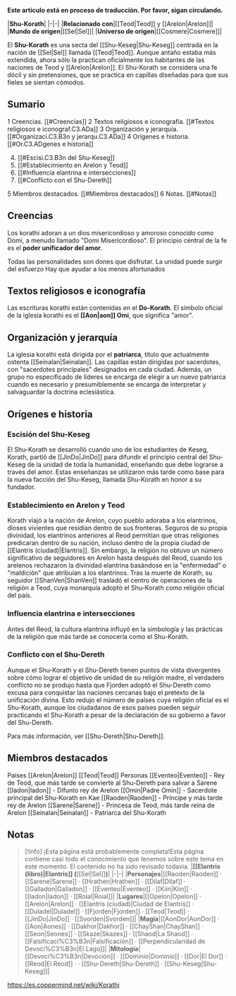 **Este artículo está en proceso de traducción. Por favor, sigan circulando.**


|**Shu-Korath**|
|-|-|
|**Relacionado con**|[[Teod\|Teod]] y [[Arelon\|Arelon]]|
|**Mundo de origen**|[[Sel\|Sel]]|
|**Universo de origen**|[[Cosmere\|Cosmere]]|

El **Shu-Korath** es una secta del [[Shu-Keseg\|Shu-Keseg]] centrada en la nación de [[Sel\|Sel]] llamada [[Teod\|Teod]]. Aunque antaño estaba más extendida, ahora sólo la practican oficialmente los habitantes de las naciones de Teod y [[Arelon\|Arelon]]. El Shu-Korath se considera una fe dócil y sin pretensiones, que se practica en capillas diseñadas para que sus fieles se sientan cómodos.

## Sumario

1 Creencias. [[#Creencias]] 
2 Textos religiosos e iconografía. [[#Textos religiosos e iconograf.C3.ADa]] 
3 Organización y jerarquía. [[#Organizaci.C3.B3n y jerarqu.C3.ADa]] 
4 Orígenes e historia. [[#Or.C3.ADgenes e historia]] 

4. [[#Escisi.C3.B3n del Shu-Keseg]] 
4. [[#Establecimiento en Arelon y Teod]] 
4. [[#Influencia elantrina e intersecciones]] 
4. [[#Conflicto con el Shu-Dereth]] 


5 Miembros destacados. [[#Miembros destacados]] 
6 Notas. [[#Notas]] 


## Creencias
Los korathi adoran a un dios misericordioso y amoroso conocido como Domi, a menudo llamado "Domi Misericordioso". El principio central de la fe es el **poder unificador del amor**.




Todas las personalidades son dones que disfrutar.
La unidad puede surgir del esfuerzo
Hay que ayudar a los menos afortunados
## Textos religiosos e iconografía
Las escrituras korathi están contenidas en el **Do-Korath**.
El símbolo oficial de la iglesia korathi es el **[[Aon\|aon]] Omi**, que significa "amor". 

## Organización y jerarquía
La iglesia korathi está dirigida por el **patriarca**, título que actualmente ostenta [[Seinalan\|Seinalan]]. Las capillas están dirigidas por sacerdotes, con "sacerdotes principales" designados en cada ciudad. Además, un grupo no especificado de líderes se encarga de elegir a un nuevo patriarca cuando es necesario y presumiblemente se encarga de interpretar y salvaguardar la doctrina eclesiástica.

## Orígenes e historia
### Escisión del Shu-Keseg
El Shu-Korath se desarrolló cuando uno de los estudiantes de Keseg, Korath, partió de [[JinDo\|JinDo]] para difundir el principio central del Shu-Keseg de la unidad de toda la humanidad, enseñando que debe lograrse a través del amor. Estas enseñanzas se utilizaron más tarde como base para la nueva facción del Shu-Keseg, llamada Shu-Korath en honor a su fundador.

### Establecimiento en Arelon y Teod
Korath viajó a la nación de Arelon, cuyo pueblo adoraba a los elantrinos, dioses vivientes que residían dentro de sus fronteras. Seguros de su propia divinidad, los elantrinos anteriores al Reod permitían que otras religiones predicaran dentro de su nación, incluso dentro de la propia ciudad de [[Elantris (ciudad)\|Elantris]]. Sin embargo, la religión no obtuvo un número significativo de seguidores en Arelon hasta después del Reod, cuando los arelenos rechazaron la divinidad elantrina basándose en la "enfermedad" o "maldición" que atribuían a los elantrinos.
Tras la muerte de Korath, su seguidor [[ShanVen\|ShanVen]] trasladó el centro de operaciones de la religión a Teod, cuya monarquía adoptó el Shu-Korath como religión oficial del país.

### Influencia elantrina e intersecciones
Antes del Reod, la cultura elantrina influyó en la simbología y las prácticas de la religión que más tarde se conocería como el Shu-Korath.







### Conflicto con el Shu-Dereth
Aunque el Shu-Korath y el Shu-Dereth tienen puntos de vista divergentes sobre cómo lograr el objetivo de unidad de su religión madre, el verdadero conflicto no se produjo hasta que Fjorden adoptó el Shu-Dereth como excusa para conquistar las naciones cercanas bajo el pretexto de la unificación divina. Esto redujo el número de países cuya religión oficial es el Shu-Korath, aunque los ciudadanos de esos países pueden seguir practicando el Shu-Korath a pesar de la declaración de su gobierno a favor del Shu-Dereth. 

Para más información, ver [[Shu-Dereth\|Shu-Dereth]].
## Miembros destacados
Países
[[Arelon\|Arelon]]
[[Teod\|Teod]]
Personas
[[Eventeo\|Eventeo]] - Rey de Teod, que más tarde se convierte al Shu-Dereth para salvar a Sarene
[[Iadon\|Iadon]] - Difunto rey de Arelon
[[Omin\|Padre Omin]] - Sacerdote principal del Shu-Korath en Kae
[[Raoden\|Raoden]] - Príncipe y más tarde rey de Arelon
[[Sarene\|Sarene]] - Princesa de Teod, más tarde reina de Arelon
[[Seinalan\|Seinalan]] - Patriarca del Shu-Korath


## Notas

> [!info] ¡Esta página está probablemente completa!Esta página contiene casi todo el conocimiento que tenemos sobre este tema en este momento.
El contenido no ha sido revisado todavía.
|**[[Elantris (libro)\|Elantris]] (**[[Sel\|Sel]]**)**|
|-|-|
|**Personajes**|[[Raoden\|Raoden]] · [[Sarene\|Sarene]] · [[Hrathen\|Hrathen]] · [[Dilaf\|Dilaf]] · [[Galladon\|Galladon]] · [[Eventeo\|Eventeo]] · [[Kiin\|Kiin]] · [[Iadon\|Iadon]] · [[Roial\|Roial]]|
|**Lugares**|[[Opelon\|Opelon]] · [[Arelon\|Arelon]] · [[Elantris (ciudad)\|Ciudad de Elantris]] · [[Duladel\|Duladel]] · [[Fjorden\|Fjorden]] · [[Teod\|Teod]] · [[JinDo\|JinDo]] · [[Svorden\|Svorden]]|
|**Magia**|[[AonDor\|AonDor]] · [[Aon\|Aones]] · [[Dakhor\|Dakhor]] · [[ChayShan\|ChayShan]] · [[Seon\|Seones]] · [[Skaze\|Skazes]] · [[Shaod\|La Shaod]] · [[Falsificaci%C3%B3n\|Falsificación]] · [[Perpendicularidad de Devoci%C3%B3n\|El Lago]]|
|**Mitología**|[[Devoci%C3%B3n\|Devoción]] · [[Dominio\|Dominio]] · [[Dor\|El Dor]] · [[Reod\|El Reod]] ·  · [[Shu-Dereth\|Shu-Dereth]] · [[Shu-Keseg\|Shu-Keseg]]|



https://es.coppermind.net/wiki/Korathi